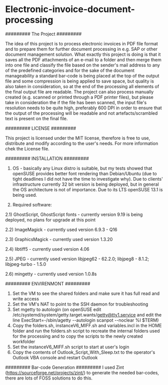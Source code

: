 # Electronic-invoice-document-processing
######### The Project #########

The idea of this project is to process electronic invoices in PDF file format and to prepare them for further document processing in e.g. SAP or other document management solution. What exactly this project is doing is that
it saves all the PDF attachments of an e-mail to a folder and then merge them into one file and classify the file based on the sender's mail address to any of the predefined categories and for the sake of the document manageability 
a standard bar-code is being placed at the top of the output file and some compression is being applied to save space, but quality is also taken in consideration, so at the end of the processing all elements of the final output file are readable.
The project can also process manually created (e.g. scanned or printed through a PDF printer files), but please take in consideration the if the file has been scanned, the input file's resolution needs to be quite high, preferably 600 DPI
in order to ensure that the output of the processing will be readable and not artefacts/scrambled text is present on the final file.

######### LICENSE #########

This project is licensed under the MIT license, therefore is free to use, distribute and modify according to the user's needs. For more information chek the License file.


######### INSTALLATION #########
1) OS - basically any Linux distro is suitable, but my tests showed that openSUSE provides better font rendering than Debian/Ubuntu (due to tight deadlines I did not have the time to investigate why). Due to clients' infrastructure 
currently 32 bit version is being deployed, but in general the OS architecture is not of importance. Due to its LTS openSUSE 13.1 is being used.

2) Required software:

2.1) GhostScript, GhostScript fonts - currently version 9.19 is being deployed, no plans for upgrade at this point

2.2) ImageMagick - currently used version 6.9.3 - Q16

2.3) GraphicsMagick - currently used version 1.3.20

2.4) libtiff5 -  currently used version 4.06

2.5) JPEG -  currently used version libjpeg62 - 62.2.0; libjpeg8 - 8.1.2; libjpeg-turbo - 1.5.0

2.6) mingetty -  currently used version 1.0.8s

######### ENVIRENMONT #########
1) Set the VM to see the shared folders and make sure it has full read and write access
2) Set the VM's NAT to point to the SSH daemon for troubleshooting
3) Set mgetty to autologin (on openSUSE edit /etc/systemd/system/getty.target.wants/getty@tty1.service and edit the line ExecStart=-/sbin/agetty --autologin scanpot --noclear %I $TERM)
5) Copy the folders.sh, instanceV6_MIFF.sh and variables.incl in the HOME folder and run the folders.sh script to recreate the internal folders used for the processing and to copy the scripts to the newly created workfolder
6) Set the instanceV6_MIFF.sh script to start at user's login
7) Copy the contents of Outlook_Script_With_Sleep.txt to the operator's Outlook VBA console and restart Outlook

######### Bar-code Generation #########
I used Zint (https://sourceforge.net/projects/zint/) to generate the needed bar-codes, there are lots of FOSS solutions to do this.
